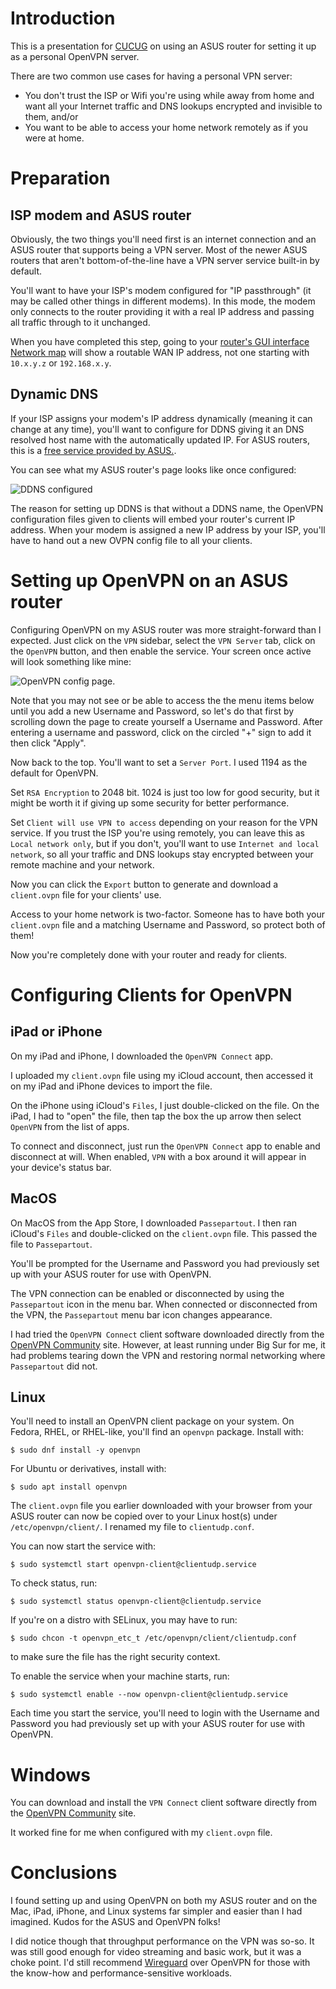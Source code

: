 # Introduction

This is a presentation for [CUCUG](https://cucug.org) on using an ASUS
router for setting it up as a personal OpenVPN server.

There are two common use cases for having a personal VPN server:

  - You don't trust the ISP or Wifi you're using while away from
    home and want all your Internet traffic and DNS lookups encrypted
    and invisible to them, and/or
  - You want to be able to access your home network remotely as if
    you were at home.

# Preparation

## ISP modem and ASUS router

Obviously, the two things you'll need first is an internet
connection and an ASUS router that supports being a VPN server.
Most of the newer ASUS routers that aren't bottom-of-the-line have a
VPN server service built-in by default.

You'll want to have your ISP's modem configured for "IP passthrough"
(it may be called other things in different modems).  In this mode,
the modem only connects to the router providing it with a real IP
address and passing all traffic through to it unchanged.

When you have completed this step, going to your
[router's GUI interface Network map](https://www.asus.com/support/FAQ/1005263)
will show a routable WAN IP address, not one starting with `10.x.y.z` or
`192.168.x.y`.

## Dynamic DNS

If your ISP assigns your modem's IP address dynamically (meaning it
can change at any time), you'll want to configure for DDNS giving it
an DNS resolved host name with the automatically updated IP.  For
ASUS routers, this is a
[free service provided by ASUS.](https://www.asus.com/support/FAQ/1011725/).

You can see what my ASUS router's page looks like once configured:

![DDNS configured](asus-ddns.png)

The reason for setting up DDNS is that without a DDNS name, the
OpenVPN configuration files given to clients will embed your
router's current IP address.  When your modem is assigned a new IP
address by your ISP, you'll have to hand out a new OVPN config file
to all your clients.

# Setting up OpenVPN on an ASUS router

Configuring OpenVPN on my ASUS router was more straight-forward than
I expected.  Just click on the `VPN` sidebar, select the `VPN Server`
tab, click on the `OpenVPN` button, and then enable the service.  Your
screen once active will look something like mine:

![OpenVPN config page](asus-openvpn.png).

Note that you may not see or be able to access the the menu items
below until you add a new Username and Password, so let's do that
first by scrolling down the page to create yourself a Username and
Password.  After entering a username and password, click on the
circled "+" sign to add it then click "Apply".

Now back to the top.  You'll want to set a `Server Port`.  I used
1194 as the default for OpenVPN.

Set `RSA Encryption` to 2048 bit.  1024 is just too low for good
security, but it might be worth it if giving up some security for
better performance.

Set `Client will use VPN to access` depending on your reason for the
VPN service.  If you trust the ISP you're using remotely, you can
leave this as `Local network only`, but if you don't, you'll want
to use `Internet and local network`, so all your traffic and DNS
lookups stay encrypted between your remote machine and your network.

Now you can click the `Export` button to generate and download a
`client.ovpn` file for your clients' use.

Access to your home network is two-factor.  Someone has to have both
your `client.ovpn` file and a matching Username and Password, so
protect both of them!

Now you're completely done with your router and ready for clients.

# Configuring Clients for OpenVPN

## iPad or iPhone

On my iPad and iPhone, I downloaded the `OpenVPN Connect` app.

I uploaded my `client.ovpn` file using my iCloud account, then
accessed it on my iPad and iPhone devices to import the file.

On the iPhone using iCloud's `Files`, I just double-clicked on the
file.  On the iPad, I had to "open" the file, then tap the box the
up arrow then select `OpenVPN` from the list of apps.

To connect and disconnect, just run the `OpenVPN Connect` app to
enable and disconnect at will.  When enabled, `VPN` with a box
around it will appear in your device's status bar.

## MacOS

On MacOS from the App Store, I downloaded `Passepartout`.  I
then ran iCloud's `Files` and double-clicked on the `client.ovpn` 
file.  This passed the file to `Passepartout`.

You'll be prompted for the Username and Password you had previously
set up with your ASUS router for use with OpenVPN.

The VPN connection can be enabled or disconnected by using the
`Passepartout` icon in the menu bar.  When connected or disconnected
from the VPN, the `Passepartout` menu bar icon changes appearance.

I had tried the `OpenVPN Connect` client software downloaded directly
from the [OpenVPN Community](https://openvpn.net/vpn-client/) site.
However, at least running under Big Sur for me, it had problems
tearing down the VPN and restoring normal networking where
`Passepartout` did not.

## Linux

You'll need to install an OpenVPN client package on your system.
On Fedora, RHEL, or RHEL-like, you'll find an `openvpn` package.
Install with:

    $ sudo dnf install -y openvpn

For Ubuntu or derivatives, install with:

    $ sudo apt install openvpn

The `client.ovpn` file you earlier downloaded with your browser from
your ASUS router can now be copied over to your Linux host(s) under
`/etc/openvpn/client/`.  I renamed my file to `clientudp.conf`.

You can now start the service with:

    $ sudo systemctl start openvpn-client@clientudp.service

To check status, run:

    $ sudo systemctl status openvpn-client@clientudp.service

If you're on a distro with SELinux, you may have to run:

    $ sudo chcon -t openvpn_etc_t /etc/openvpn/client/clientudp.conf

to make sure the file has the right security context.

To enable the service when your machine starts, run:

    $ sudo systemctl enable --now openvpn-client@clientudp.service

Each time you start the service, you'll need to login with the
Username and Password you had previously set up with your ASUS
router for use with OpenVPN.

# Windows

You can download and install the `VPN Connect` client software directly
from the [OpenVPN Community](https://openvpn.net/vpn-client/) site.

It worked fine for me when configured with my `client.ovpn` file.

# Conclusions

I found setting up and using OpenVPN on both my ASUS router and on
the Mac, iPad, iPhone, and Linux systems far simpler and easier than
I had imagined.  Kudos for the ASUS and OpenVPN folks!

I did notice though that throughput performance on the VPN was
so-so.  It was still good enough for video streaming and basic
work, but it was a choke point.  I'd still recommend
[Wireguard](https://www.wireguard.com/) over OpenVPN for those with
the know-how and performance-sensitive workloads.
